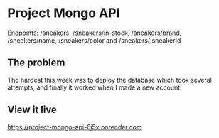 # Project Mongo API

Endpoints: /sneakers, /sneakers/in-stock, /sneakers/brand, /sneakers/name, /sneakers/color and /sneakers/:sneakerId

## The problem

The hardest this week was to deploy the database which took several attempts, and finally it worked when I made a new account.

## View it live

https://project-mongo-api-6j5x.onrender.com
